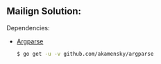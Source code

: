 ## Mailign Solution:

Dependencies:
  
  - [Argparse](https://github.com/akamensky/argparse)
    ```bash
    $ go get -u -v github.com/akamensky/argparse
    ```